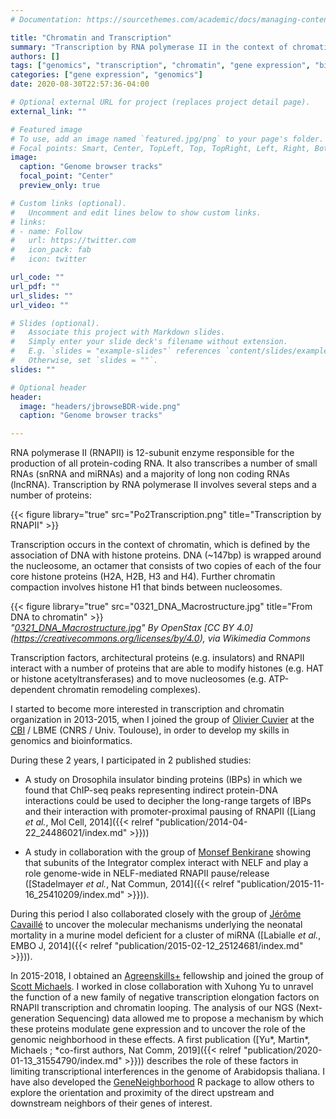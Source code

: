 ```yaml
---
# Documentation: https://sourcethemes.com/academic/docs/managing-content/

title: "Chromatin and Transcription"
summary: "Transcription by RNA polymerase II in the context of chromatin"
authors: []
tags: ["genomics", "transcription", "chromatin", "gene expression", "bioinformatics", "R"]
categories: ["gene expression", "genomics"]
date: 2020-08-30T22:57:36-04:00

# Optional external URL for project (replaces project detail page).
external_link: ""

# Featured image
# To use, add an image named `featured.jpg/png` to your page's folder.
# Focal points: Smart, Center, TopLeft, Top, TopRight, Left, Right, BottomLeft, Bottom, BottomRight.
image:
  caption: "Genome browser tracks"
  focal_point: "Center"
  preview_only: true

# Custom links (optional).
#   Uncomment and edit lines below to show custom links.
# links:
# - name: Follow
#   url: https://twitter.com
#   icon_pack: fab
#   icon: twitter

url_code: ""
url_pdf: ""
url_slides: ""
url_video: ""

# Slides (optional).
#   Associate this project with Markdown slides.
#   Simply enter your slide deck's filename without extension.
#   E.g. `slides = "example-slides"` references `content/slides/example-slides.md`.
#   Otherwise, set `slides = ""`.
slides: ""

# Optional header
header:
  image: "headers/jbrowseBDR-wide.png"
  caption: "Genome browser tracks"

---
```


  RNA polymerase II (RNAPII) is 12-subunit enzyme responsible for the production of all protein-coding RNA. It also transcribes a number of small RNAs (snRNA and miRNAs) and a majority of long non coding RNAs (lncRNA). Transcription by RNA polymerase II involves several steps and a number of proteins:
  
{{< figure library="true" src="Po2Transcription.png" title="Transcription by RNAPII" >}}  
  
  Transcription occurs in the context of chromatin, which is defined by the association of DNA with histone proteins. DNA (~147bp) is wrapped around the nucleosome, an octamer that consists of two copies of each of the four core histone proteins (H2A, H2B, H3 and H4). Further chromatin compaction involves histone H1 that binds between nucleosomes.  
  
{{< figure library="true" src="0321_DNA_Macrostructure.jpg" title="From DNA to chromatin" >}}  
  *"[0321_DNA_Macrostructure.jpg](https://upload.wikimedia.org/wikipedia/commons/b/b4/0321_DNA_Macrostructure.jpg)" By OpenStax [CC BY 4.0]  (https://creativecommons.org/licenses/by/4.0), via Wikimedia Commons*
  
  Transcription factors, architectural proteins (e.g. insulators) and RNAPII interact with a number of proteins that are able to modify histones (e.g. HAT or histone acetyltransferases) and to move nucleosomes (e.g. ATP-dependent chromatin remodeling complexes).  
  
  I started to become more interested in transcription and chromatin organization in 2013-2015, when I joined the group of [Olivier Cuvier](http://cbi-toulouse.fr/fr/equipe-cuvier) at the [CBI](http://cbi-toulouse.fr/eng/) / LBME (CNRS / Univ. Toulouse), in order to develop my skills in genomics and bioinformatics.  
  
  During these 2 years, I participated in 2 published studies:  
  
* A study on Drosophila insulator binding proteins (IBPs) in which we found that ChIP-seq peaks representing indirect protein-DNA interactions could be used to decipher the long-range targets of IBPs and their interaction with promoter-proximal pausing of RNAPII ([Liang *et al.*, Mol Cell, 2014]({{< relref "publication/2014-04-22_24486021/index.md" >}}))  

* A study in collaboration with the group of [Monsef Benkirane](https://www.igh.cnrs.fr/en/research/departments/molecular-bases-of-human-diseases/10-laboratory-of-molecular-virology) showing that subunits of the Integrator complex interact with NELF and play a role genome-wide in NELF-mediated RNAPII pause/release ([Stadelmayer *et al.*, Nat Commun, 2014]({{< relref "publication/2015-11-16_25410209/index.md" >}})).  
  

During this period I also collaborated closely with the group of [Jérôme Cavaillé](https://cbi-toulouse.fr/eng/equipe-cavaille) to uncover the molecular mechanisms underlying the neonatal mortality in a murine model deficient for a cluster of miRNA ([Labialle *et al.*, EMBO J, 2014]({{< relref "publication/2015-02-12_25124681/index.md" >}})).  
  

In 2015-2018, I obtained an [Agreenskills+](https://www.agreenskills.eu/) fellowship and joined the group of [Scott Michaels](https://biology.indiana.edu/about/faculty/michaels-scott.html). I worked in close collaboration with Xuhong Yu to unravel the function of a new family of negative transcription elongation factors on RNAPII transcription and chromatin looping. The analysis of our NGS (Next-generation Sequencing) data allowed me to propose a mechanism by which these proteins modulate gene expression and to uncover the role of the genomic neighborhood in these effects. A first publication ([Yu\*, Martin\*, Michaels ; \*co-first authors, Nat Comm, 2019]({{< relref "publication/2020-01-13_31554790/index.md" >}})) describes the role of these factors in limiting transcriptional interferences in the genome of Arabidopsis thaliana. I have also developed the [GeneNeighborhood](https://github.com/pgpmartin/GeneNeighborhood) R package to allow others to explore the orientation and proximity of the direct upstream and downstream neighbors of their genes of interest.  
  
